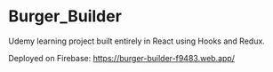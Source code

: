 # Burger_Builder
Udemy learning project built entirely in React using Hooks and Redux. 

Deployed on Firebase: https://burger-builder-f9483.web.app/ 
